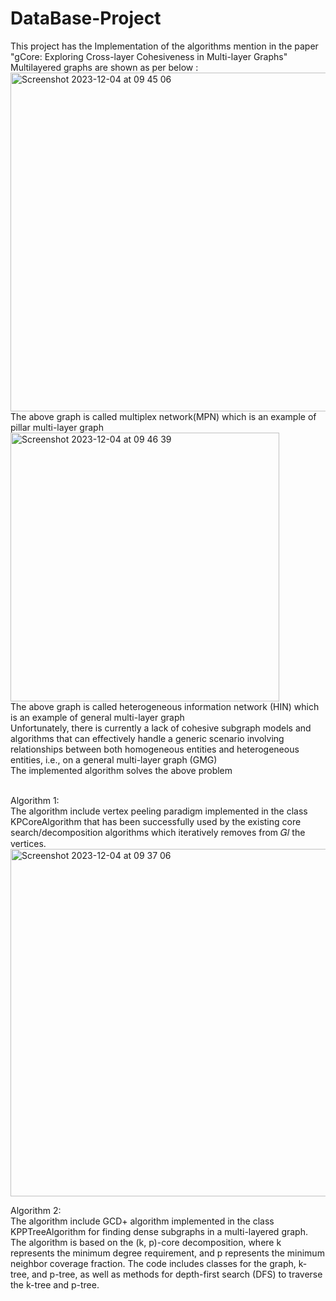 # DataBase-Project
This project has the Implementation of the algorithms mention in the paper "gCore: Exploring Cross-layer Cohesiveness in Multi-layer Graphs"
<br/>
Multilayered graphs are shown as per below : 
<br/>
<img width="542" alt="Screenshot 2023-12-04 at 09 45 06" src="https://github.com/Kalyanraja/DataBase-Project/assets/67988405/183923c2-8e68-40a0-b84c-48669a3a08a1">
<br/>
The above graph is called multiplex network(MPN) which is an example of pillar multi-layer graph
<br/>
<img width="430" alt="Screenshot 2023-12-04 at 09 46 39" src="https://github.com/Kalyanraja/DataBase-Project/assets/67988405/435a73c9-61d9-45e7-bf65-362ea20cc93d">
<br/>
The above graph is called heterogeneous information network (HIN) which is an example of general multi-layer graph 
<br/>
Unfortunately, there is currently a lack of cohesive subgraph models and algorithms that can effectively handle a generic scenario involving relationships between both homogeneous entities and heterogeneous entities, i.e., on a general multi-layer graph (GMG)
<br/>
The implemented algorithm solves the above problem 


<br/>
Algorithm 1: 
<br/>
The algorithm include vertex peeling paradigm implemented in the class KPCoreAlgorithm that has been successfully used by the existing core search/decomposition algorithms which iteratively removes from 𝐺𝑙 the vertices.
<br/>
<img width="556" alt="Screenshot 2023-12-04 at 09 37 06" src="https://github.com/Kalyanraja/DataBase-Project/assets/67988405/f85be616-0a40-4755-99bf-e65f2a44a57e">

Algorithm 2:
<br/>
The algorithm include GCD+ algorithm implemented in the class KPPTreeAlgorithm for finding dense subgraphs in a multi-layered graph. The algorithm is based on the (k, p)-core decomposition, where k represents the minimum degree requirement, and p represents the minimum neighbor coverage fraction. The code includes classes for the graph, k-tree, and p-tree, as well as methods for depth-first search (DFS) to traverse the k-tree and p-tree.
